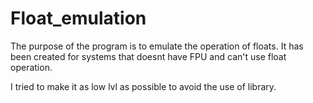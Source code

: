 # Float_emulation

The purpose of the program is to emulate the operation of floats. It has been created for systems that doesnt have FPU and can't use float operation.

I tried to make it as low lvl as possible to avoid the use of library.
